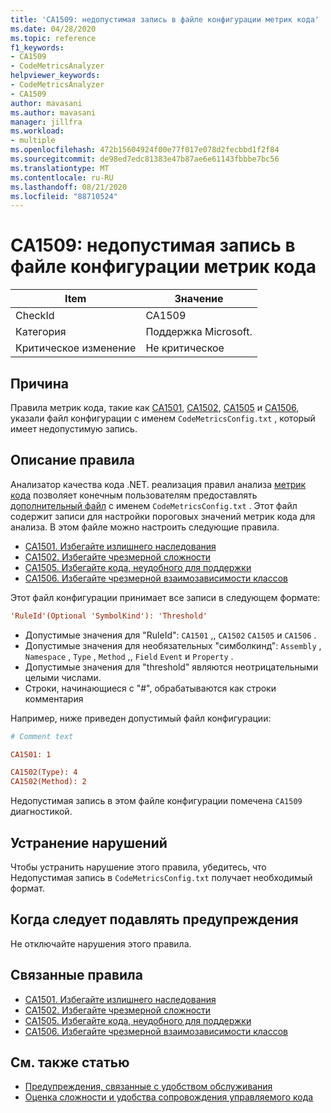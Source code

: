 ```yaml
---
title: 'CA1509: недопустимая запись в файле конфигурации метрик кода'
ms.date: 04/28/2020
ms.topic: reference
f1_keywords:
- CA1509
- CodeMetricsAnalyzer
helpviewer_keywords:
- CodeMetricsAnalyzer
- CA1509
author: mavasani
ms.author: mavasani
manager: jillfra
ms.workload:
- multiple
ms.openlocfilehash: 472b15604924f00e77f017e078d2fecbbd1f2f84
ms.sourcegitcommit: de98ed7edc81383e47b87ae6e61143fbbbe7bc56
ms.translationtype: MT
ms.contentlocale: ru-RU
ms.lasthandoff: 08/21/2020
ms.locfileid: "88710524"
---
```

# <a name="ca1509-invalid-entry-in-code-metrics-configuration-file"></a>CA1509: недопустимая запись в файле конфигурации метрик кода

|Item|Значение|
|-|-|
|CheckId|CA1509|
|Категория|Поддержка Microsoft.|
|Критическое изменение|Не критическое|

## <a name="cause"></a>Причина

Правила метрик кода, такие как [CA1501](ca1501.md), [CA1502](ca1502.md), [CA1505](ca1505.md) и [CA1506](ca1506.md), указали файл конфигурации с именем `CodeMetricsConfig.txt` , который имеет недопустимую запись.

## <a name="rule-description"></a>Описание правила

Анализатор качества кода .NET. реализация правил анализа [метрик кода](code-metrics-values.md) позволяет конечным пользователям предоставлять [дополнительный файл](https://github.com/dotnet/roslyn/blob/release/dev16.6/docs/analyzers/Using%20Additional%20Files.md) с именем `CodeMetricsConfig.txt` . Этот файл содержит записи для настройки пороговых значений метрик кода для анализа. В этом файле можно настроить следующие правила.

- [CA1501. Избегайте излишнего наследования](ca1501.md)
- [CA1502. Избегайте чрезмерной сложности](ca1502.md)
- [CA1505. Избегайте кода, неудобного для поддержки](ca1505.md)
- [CA1506. Избегайте чрезмерной взаимозависимости классов](ca1506.md)

Этот файл конфигурации принимает все записи в следующем формате:

```ini
'RuleId'(Optional 'SymbolKind'): 'Threshold'
```

- Допустимые значения для "RuleId": `CA1501` ,, `CA1502` `CA1505` и `CA1506` .
- Допустимые значения для необязательных "симболкинд": `Assembly` , `Namespace` , `Type` , `Method` ,, `Field` `Event` и `Property` .
- Допустимые значения для "threshold" являются неотрицательными целыми числами.
- Строки, начинающиеся с "#", обрабатываются как строки комментария

Например, ниже приведен допустимый файл конфигурации:

```ini
# Comment text

CA1501: 1

CA1502(Type): 4
CA1502(Method): 2
```

Недопустимая запись в этом файле конфигурации помечена `CA1509` диагностикой.

## <a name="how-to-fix-violations"></a>Устранение нарушений

Чтобы устранить нарушение этого правила, убедитесь, что Недопустимая запись в `CodeMetricsConfig.txt` получает необходимый формат.

## <a name="when-to-suppress-warnings"></a>Когда следует подавлять предупреждения

Не отключайте нарушения этого правила.

## <a name="related-rules"></a>Связанные правила

- [CA1501. Избегайте излишнего наследования](ca1501.md)
- [CA1502. Избегайте чрезмерной сложности](ca1502.md)
- [CA1505. Избегайте кода, неудобного для поддержки](ca1505.md)
- [CA1506. Избегайте чрезмерной взаимозависимости классов](ca1506.md)

## <a name="see-also"></a>См. также статью

- [Предупреждения, связанные с удобством обслуживания](maintainability-warnings.md)
- [Оценка сложности и удобства сопровождения управляемого кода](code-metrics-values.md)

